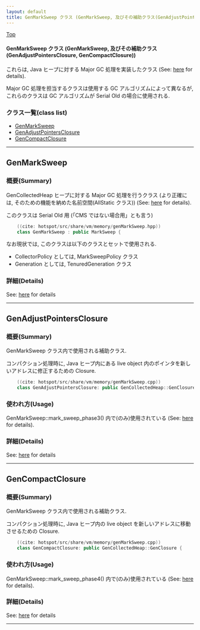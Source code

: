 ```yaml
---
layout: default
title: GenMarkSweep クラス (GenMarkSweep, 及びその補助クラス(GenAdjustPointersClosure, GenCompactClosure))
---
```

[Top](../index.html)

#### GenMarkSweep クラス (GenMarkSweep, 及びその補助クラス(GenAdjustPointersClosure, GenCompactClosure))

これらは, Java ヒープに対する Major GC 処理を実装したクラス (See: [here](no2114hPa.html) for details).

Major GC 処理を担当するクラスは使用する GC アルゴリズムによって異なるが,
これらのクラスは GC アルゴリズムが Serial Old の場合に使用される.



### クラス一覧(class list)

  * [GenMarkSweep](#no5M8M7nr2)
  * [GenAdjustPointersClosure](#noe0nlkyyC)
  * [GenCompactClosure](#noyqbBoeIY)


---
## <a name="no5M8M7nr2" id="no5M8M7nr2">GenMarkSweep</a>

### 概要(Summary)
GenCollectedHeap ヒープに対する Major GC 処理を行うクラス
(より正確には, そのための機能を納めた名前空間(AllStatic クラス)) (See: [here](no2114hPa.html) for details).

このクラスは Serial Old 用 (「CMS ではない場合用」とも言う)


```cpp
    ((cite: hotspot/src/share/vm/memory/genMarkSweep.hpp))
    class GenMarkSweep : public MarkSweep {
```

なお現状では, このクラスは以下のクラスとセットで使用される.

* CollectorPolicy としては, MarkSweepPolicy クラス
* Generation としては, TenuredGeneration クラス




### 詳細(Details)
See: [here](../doxygen/classGenMarkSweep.html) for details

---
## <a name="noe0nlkyyC" id="noe0nlkyyC">GenAdjustPointersClosure</a>

### 概要(Summary)
GenMarkSweep クラス内で使用される補助クラス.

コンパクション処理時に, Java ヒープ内にある live object 内のポインタを新しいアドレスに修正するための Closure.


```cpp
    ((cite: hotspot/src/share/vm/memory/genMarkSweep.cpp))
    class GenAdjustPointersClosure: public GenCollectedHeap::GenClosure {
```

### 使われ方(Usage)
GenMarkSweep::mark_sweep_phase3() 内で(のみ)使用されている (See: [here](no2114hPa.html) for details).




### 詳細(Details)
See: [here](../doxygen/classGenAdjustPointersClosure.html) for details

---
## <a name="noyqbBoeIY" id="noyqbBoeIY">GenCompactClosure</a>

### 概要(Summary)
GenMarkSweep クラス内で使用される補助クラス.

コンパクション処理時に, Java ヒープ内の live object を新しいアドレスに移動させるための Closure.


```cpp
    ((cite: hotspot/src/share/vm/memory/genMarkSweep.cpp))
    class GenCompactClosure: public GenCollectedHeap::GenClosure {
```

### 使われ方(Usage)
GenMarkSweep::mark_sweep_phase4() 内で(のみ)使用されている (See: [here](no2114hPa.html) for details).




### 詳細(Details)
See: [here](../doxygen/classGenCompactClosure.html) for details

---
